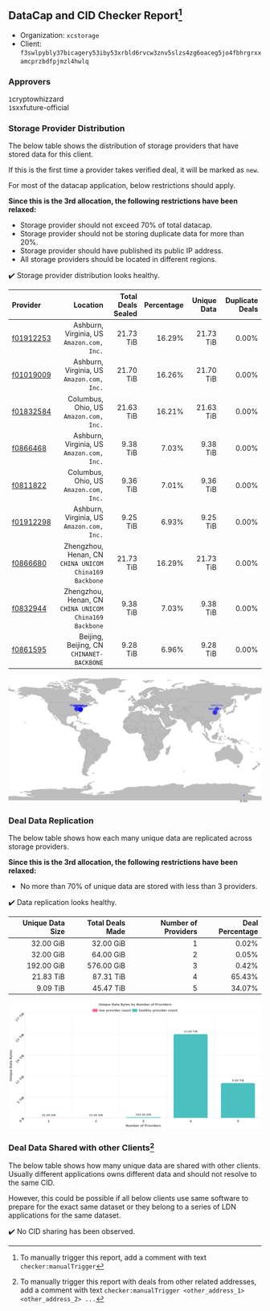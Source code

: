 ## DataCap and CID Checker Report[^1]
 - Organization: `xcstorage`
 - Client: `f3swlpybly37bicagery53iby53xrbld6rvcw3znv5slzs4zg6oaceg5jo4fbhrgrxxamcprzbdfpjmzl4hwlq`
### Approvers
`1`cryptowhizzard<br/>`1`sxxfuture-official


### Storage Provider Distribution
The below table shows the distribution of storage providers that have stored data for this client.

If this is the first time a provider takes verified deal, it will be marked as `new`.

For most of the datacap application, below restrictions should apply.

**Since this is the 3rd allocation, the following restrictions have been relaxed:**
 - Storage provider should not exceed 70% of total datacap.
 - Storage provider should not be storing duplicate data for more than 20%.
 - Storage provider should have published its public IP address.
 - All storage providers should be located in different regions.

✔️ Storage provider distribution looks healthy.

| Provider                                              |                                                  Location | Total Deals Sealed | Percentage | Unique Data | Duplicate Deals |
| :---------------------------------------------------- | --------------------------------------------------------: | -----------------: | ---------: | ----------: | --------------: |
| [f01912253](https://filfox.info/en/address/f01912253) |              Ashburn, Virginia, US<br/>`Amazon.com, Inc.` |          21.73 TiB |     16.29% |   21.73 TiB |           0.00% |
| [f01019009](https://filfox.info/en/address/f01019009) |              Ashburn, Virginia, US<br/>`Amazon.com, Inc.` |          21.70 TiB |     16.26% |   21.70 TiB |           0.00% |
| [f01832584](https://filfox.info/en/address/f01832584) |                 Columbus, Ohio, US<br/>`Amazon.com, Inc.` |          21.63 TiB |     16.21% |   21.63 TiB |           0.00% |
| [f0866468](https://filfox.info/en/address/f0866468)   |              Ashburn, Virginia, US<br/>`Amazon.com, Inc.` |           9.38 TiB |      7.03% |    9.38 TiB |           0.00% |
| [f0811822](https://filfox.info/en/address/f0811822)   |                 Columbus, Ohio, US<br/>`Amazon.com, Inc.` |           9.36 TiB |      7.01% |    9.36 TiB |           0.00% |
| [f01912298](https://filfox.info/en/address/f01912298) |              Ashburn, Virginia, US<br/>`Amazon.com, Inc.` |           9.25 TiB |      6.93% |    9.25 TiB |           0.00% |
| [f0866680](https://filfox.info/en/address/f0866680)   | Zhengzhou, Henan, CN<br/>`CHINA UNICOM China169 Backbone` |          21.73 TiB |     16.29% |   21.73 TiB |           0.00% |
| [f0832944](https://filfox.info/en/address/f0832944)   | Zhengzhou, Henan, CN<br/>`CHINA UNICOM China169 Backbone` |           9.38 TiB |      7.03% |    9.38 TiB |           0.00% |
| [f0861595](https://filfox.info/en/address/f0861595)   |              Beijing, Beijing, CN<br/>`CHINANET-BACKBONE` |           9.28 TiB |      6.96% |    9.28 TiB |           0.00% |

<img src="https://raw.githubusercontent.com/data-preservation-programs/filplus-checker-assets/main/filecoin-project/filecoin-plus-large-datasets/issues/2088/1708916040919.png"/>

### Deal Data Replication
The below table shows how each many unique data are replicated across storage providers.


**Since this is the 3rd allocation, the following restrictions have been relaxed:**
- No more than 70% of unique data are stored with less than 3 providers.

✔️ Data replication looks healthy.

| Unique Data Size | Total Deals Made | Number of Providers | Deal Percentage |
| ---------------: | ---------------: | ------------------: | --------------: |
|        32.00 GiB |        32.00 GiB |                   1 |           0.02% |
|        32.00 GiB |        64.00 GiB |                   2 |           0.05% |
|       192.00 GiB |       576.00 GiB |                   3 |           0.42% |
|        21.83 TiB |        87.31 TiB |                   4 |          65.43% |
|         9.09 TiB |        45.47 TiB |                   5 |          34.07% |

<img src="https://raw.githubusercontent.com/data-preservation-programs/filplus-checker-assets/main/filecoin-project/filecoin-plus-large-datasets/issues/2088/1708916041633.png"/>

### Deal Data Shared with other Clients[^3]
The below table shows how many unique data are shared with other clients.
Usually different applications owns different data and should not resolve to the same CID.

However, this could be possible if all below clients use same software to prepare for the exact same dataset or they belong to a series of LDN applications for the same dataset.

✔️ No CID sharing has been observed.

[^1]: To manually trigger this report, add a comment with text `checker:manualTrigger`

[^2]: Deals from those addresses are combined into this report as they are specified with `checker:manualTrigger`

[^3]: To manually trigger this report with deals from other related addresses, add a comment with text `checker:manualTrigger <other_address_1> <other_address_2> ...`

